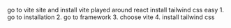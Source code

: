 go to vite site and install vite 
played around react
install tailwind css
easy  1. go to installation 2. go to framework 3. choose vite 4. install tailwind css